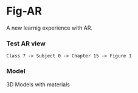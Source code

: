 # Fig-AR

A new learnig experience with AR.

### Test AR view
```Class 7 -> Subject 0 -> Chapter 15 -> Figure 1```

### Model
3D Models with materials
